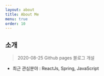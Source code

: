 ```yaml
---
layout: about
title: About Me
menu: true
order: 10
---
```


## 소개

> 2020-08-25
> Github pages 블로그 개설
 * 최근 관심분야 : ReactJs, Spring, JavaScript
